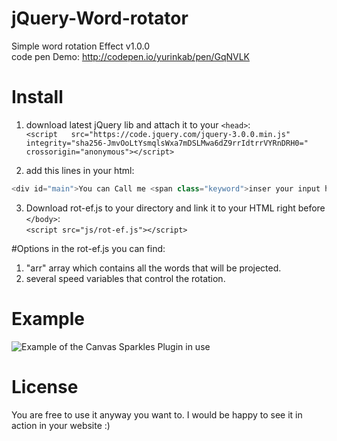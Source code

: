 # jQuery-Word-rotator
Simple word rotation Effect v1.0.0<br>
code pen Demo: http://codepen.io/yurinkab/pen/GqNVLK

# Install
1. download latest jQuery lib and attach it to your `<head>`:<br>
`<script   src="https://code.jquery.com/jquery-3.0.0.min.js"   integrity="sha256-JmvOoLtYsmqlsWxa7mDSLMwa6dZ9rrIdtrrVYRnDRH0="   crossorigin="anonymous"></script>`

2. add this lines in your html:
```js
<div id="main">You can Call me <span class="keyword">inser your input here</span></div>
```
3. Download rot-ef.js to your directory and link it to your HTML right before `</body>`:<br>
`<script src="js/rot-ef.js"></script>`

#Options
in the rot-ef.js you can find: 
1. "arr" array which contains all the words that will be projected.
2. several speed variables that control the rotation.

# Example
![Example of the Canvas Sparkles Plugin in use](http://i.imgur.com/vdMmJcV.gif?1 "Text Rotation by Yuri Blecher")

# License
You are free to use it anyway you want to.
I would be happy to see it in action in your website :)
